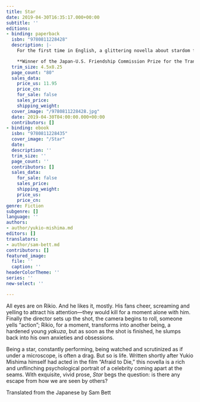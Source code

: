 ```yaml
---
title: Star
date: 2019-04-30T16:35:17.000+00:00
subtitle: ''
editions:
- binding: paperback
  isbn: "9780811228428"
  description: |-
    For the first time in English, a glittering novella about stardom from “one of the greatest avant-garde Japanese writers of the twentieth century” (Judith Thurman, *The New Yorker*)

    **Winner of the Japan-U.S. Friendship Commission Prize for the Translation of Japanese Literature**
  trim_size: 4.5x8.25
  page_count: "80"
  sales_data:
    price_us: 11.95
    price_cn: 
    for_sale: false
    sales_price: 
    shipping_weight: 
  cover_image: "/9780811228428.jpg"
  date: 2019-04-30T04:00:00.000+00:00
  contributors: []
- binding: ebook
  isbn: "9780811228435"
  cover_image: "/Star"
  date: 
  description: ''
  trim_size: ''
  page_count: ''
  contributors: []
  sales_data:
    for_sale: false
    sales_price: 
    shipping_weight: 
    price_us: 
    price_cn: 
genre: Fiction
subgenre: []
language: ''
authors:
- author/yukio-mishima.md
editors: []
translators:
- author/sam-bett.md
contributors: []
featured_image:
  file: ''
  caption: ''
headerColorTheme: ''
series: ''
new-select: ''

---
```

All eyes are on Rikio. And he likes it, mostly. His fans cheer, screaming and yelling to attract his attention—they would kill for a moment alone with him. Finally the director sets up the shot, the camera begins to roll, someone yells “action”; Rikio, for a moment, transforms into another being, a hardened young _yakuza_, but as soon as the shot is finished, he slumps back into his own anxieties and obsessions.

Being a star, constantly performing, being watched and scrutinized as if under a microscope, is often a drag. But so is life. Written shortly after Yukio Mishima himself had acted in the film “Afraid to Die,” this novella is a rich and unflinching psychological portrait of a celebrity coming apart at the seams. With exquisite, vivid prose, _Star_ begs the question: is there any escape from how we are seen by others?

Translated from the Japanese by Sam Bett